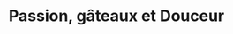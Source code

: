 ---
title: "Passion, gâteaux et Douceur"
url: /saint-barnabe/passion-gateaux-et-douceur/
shop: Bäckerei
---